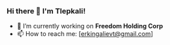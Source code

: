 ### Hi there 👋 I'm Tlepkali!
- 🔭 I’m currently working on **Freedom Holding Corp**
- 📫 How to reach me: [erkingalievt@gmail.com]
